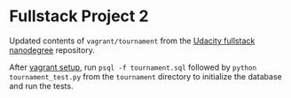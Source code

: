 Fullstack Project 2
===================

Updated contents of `vagrant/tournament` from the [Udacity fullstack nanodegree](https://github.com/udacity/fullstack-nanodegree-vm) repository.

After [vagrant setup](https://www.udacity.com/wiki/ud197/install-vagrant), run
    `psql -f tournament.sql`
followed by
    `python tournament_test.py`
from the `tournament` directory to initialize the database and run the tests.